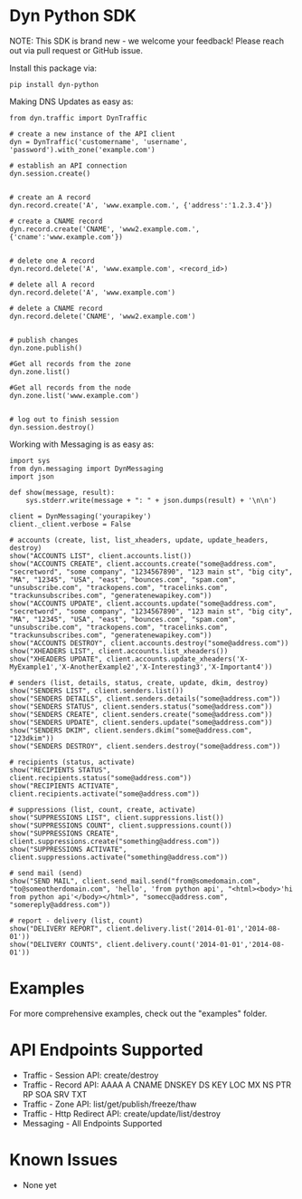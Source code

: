 # Dyn Python SDK


NOTE: This SDK is brand new - we welcome your feedback!
Please reach out via pull request or GitHub issue.

Install this package via:

    pip install dyn-python

Making DNS Updates as easy as:

    from dyn.traffic import DynTraffic

    # create a new instance of the API client
    dyn = DynTraffic('customername', 'username', 'password').with_zone('example.com')

    # establish an API connection
    dyn.session.create()


    # create an A record
    dyn.record.create('A', 'www.example.com.', {'address':'1.2.3.4'})

    # create a CNAME record
    dyn.record.create('CNAME', 'www2.example.com.', {'cname':'www.example.com'})


    # delete one A record
    dyn.record.delete('A', 'www.example.com', <record_id>)

    # delete all A record
    dyn.record.delete('A', 'www.example.com')

    # delete a CNAME record
    dyn.record.delete('CNAME', 'www2.example.com')


    # publish changes
    dyn.zone.publish()

    #Get all records from the zone
    dyn.zone.list()

    #Get all records from the node
    dyn.zone.list('www.example.com')


    # log out to finish session
    dyn.session.destroy()

Working with Messaging is as easy as:

    import sys
    from dyn.messaging import DynMessaging
    import json
    
    def show(message, result):
        sys.stderr.write(message + ": " + json.dumps(result) + '\n\n')
    
    client = DynMessaging('yourapikey')
    client._client.verbose = False
    
    # accounts (create, list, list_xheaders, update, update_headers, destroy)
    show("ACCOUNTS LIST", client.accounts.list())
    show("ACCOUNTS CREATE", client.accounts.create("some@address.com", "secretword", "some company", "1234567890", "123 main st", "big city", "MA", "12345", "USA", "east", "bounces.com", "spam.com", "unsubscribe.com", "trackopens.com", "tracelinks.com", "trackunsubscribes.com", "generatenewapikey.com"))
    show("ACCOUNTS UPDATE", client.accounts.update("some@address.com", "secretword", "some company", "1234567890", "123 main st", "big city", "MA", "12345", "USA", "east", "bounces.com", "spam.com", "unsubscribe.com", "trackopens.com", "tracelinks.com", "trackunsubscribes.com", "generatenewapikey.com"))
    show("ACCOUNTS DESTROY", client.accounts.destroy("some@address.com"))
    show("XHEADERS LIST", client.accounts.list_xheaders())
    show("XHEADERS UPDATE", client.accounts.update_xheaders('X-MyExample1','X-AnotherExample2','X-Interesting3','X-Important4'))
    
    # senders (list, details, status, create, update, dkim, destroy)
    show("SENDERS LIST", client.senders.list())
    show("SENDERS DETAILS", client.senders.details("some@address.com"))
    show("SENDERS STATUS", client.senders.status("some@address.com"))
    show("SENDERS CREATE", client.senders.create("some@address.com"))
    show("SENDERS UPDATE", client.senders.update("some@address.com"))
    show("SENDERS DKIM", client.senders.dkim("some@address.com", "123dkim"))
    show("SENDERS DESTROY", client.senders.destroy("some@address.com"))
    
    # recipients (status, activate)
    show("RECIPIENTS STATUS", client.recipients.status("some@address.com"))
    show("RECIPIENTS ACTIVATE", client.recipients.activate("some@address.com"))
    
    # suppressions (list, count, create, activate)
    show("SUPPRESSIONS LIST", client.suppressions.list())
    show("SUPPRESSIONS COUNT", client.suppressions.count())
    show("SUPPRESSIONS CREATE", client.suppressions.create("something@address.com"))
    show("SUPPRESSIONS ACTIVATE", client.suppressions.activate("something@address.com"))
    
    # send mail (send)
    show("SEND MAIL", client.send_mail.send("from@somedomain.com", "to@someotherdomain.com", 'hello', 'from python api', "<html><body>'hi from python api'</body></html>", "somecc@address.com", "somereply@address.com"))

    # report - delivery (list, count)
    show("DELIVERY REPORT", client.delivery.list('2014-01-01','2014-08-01'))
    show("DELIVERY COUNTS", client.delivery.count('2014-01-01','2014-08-01'))


# Examples

For more comprehensive examples, check out the "examples" folder.

# API Endpoints Supported

* Traffic - Session API: create/destroy
* Traffic - Record API: AAAA A CNAME DNSKEY DS KEY LOC MX NS PTR RP SOA SRV TXT
* Traffic - Zone API: list/get/publish/freeze/thaw
* Traffic - Http Redirect API: create/update/list/destroy
* Messaging - All Endpoints Supported

# Known Issues

* None yet
